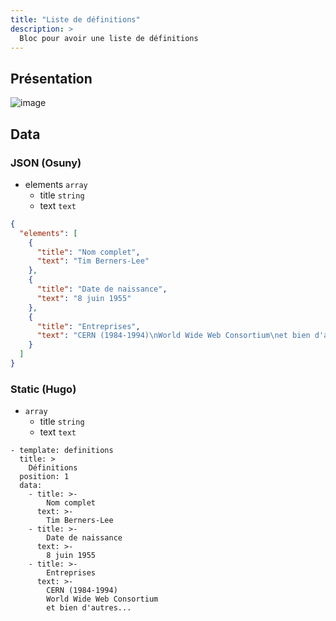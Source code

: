 ```yaml
---
title: "Liste de définitions"
description: >
  Bloc pour avoir une liste de définitions
---
```


## Présentation

![image](https://user-images.githubusercontent.com/7761386/170989374-8b73382d-50d2-4f52-918d-70f19e26c58c.jpg)


## Data

### JSON (Osuny)

* elements ```array```
  * title ```string```
  * text ```text```

```json
{
  "elements": [
    {
      "title": "Nom complet",
      "text": "Tim Berners-Lee"
    },
    {
      "title": "Date de naissance",
      "text": "8 juin 1955"
    },
    {
      "title": "Entreprises",
      "text": "CERN (1984-1994)\nWorld Wide Web Consortium\net bien d'autres..."
    }
  ]
}
```

### Static (Hugo)

* ```array```
  * title ```string```
  * text ```text```

```
- template: definitions
  title: >
    Définitions
  position: 1
  data:
    - title: >-
        Nom complet
      text: >-
        Tim Berners-Lee
    - title: >-
        Date de naissance
      text: >-
        8 juin 1955
    - title: >-
        Entreprises
      text: >-
        CERN (1984-1994)
        World Wide Web Consortium
        et bien d'autres...
```
